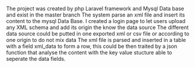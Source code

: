 The project was created by php Laravel framework and Mysql Data base and exist in the master branch 
The system parse an xml file and insert its content to the mysql Data Base.
I created a login page to let users upload any XML schema and add its origin the know the data source
The different data source could be putted in one exported xml or csv file or according to one origin to do not mix data
The xml file is parsed and inserted in a table with a field xml_data to form a row, this could be then traited by a json function that analyse the content with the key value stucture able to seperate the data fields.

